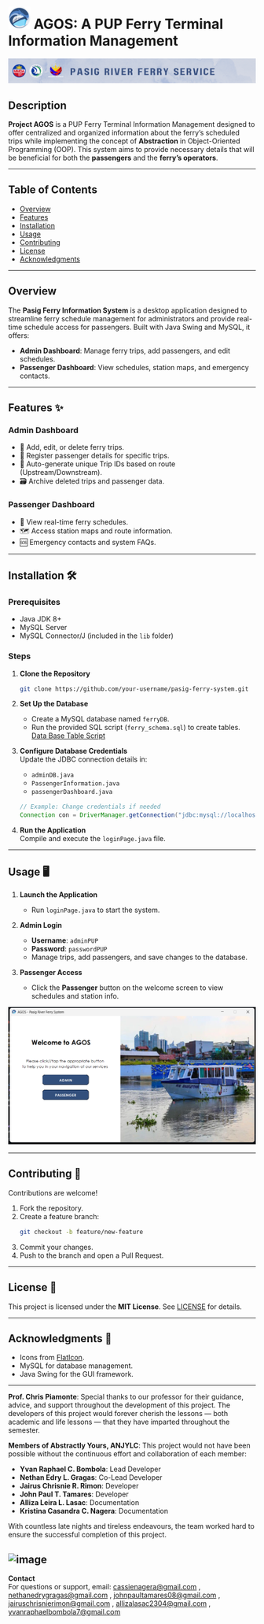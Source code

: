 
# ![Logo](https://github.com/JairusChrisnie/AGOS2/blob/master/ResizedAgosLogo2.png?raw=true)  AGOS: A PUP Ferry Terminal Information Management
![image alt](https://github.com/JairusChrisnie/AGOS2/blob/master/PASIG%20RIVER%20FERRY%20SERVICE.png?raw=true)

## Description 
**Project AGOS** is a PUP Ferry Terminal Information Management designed to offer centralized and organized information about the ferry’s scheduled trips while implementing the concept of **Abstraction** in Object-Oriented Programming (OOP). This system aims to provide necessary details that will be beneficial for both the **passengers** and the **ferry’s operators**.

---

## Table of Contents  
- [Overview](#overview)  
- [Features](#features)  
- [Installation](#installation)  
- [Usage](#usage)  
- [Contributing](#contributing)  
- [License](#license)  
- [Acknowledgments](#acknowledgments)  

---

## Overview  
The **Pasig Ferry Information System** is a desktop application designed to streamline ferry schedule management for administrators and provide real-time schedule access for passengers. Built with Java Swing and MySQL, it offers:  
- **Admin Dashboard**: Manage ferry trips, add passengers, and edit schedules.  
- **Passenger Dashboard**: View schedules, station maps, and emergency contacts.  

---

## Features ✨  
### **Admin Dashboard**  
- 📅 Add, edit, or delete ferry trips.  
- 👥 Register passenger details for specific trips.  
- 🔄 Auto-generate unique Trip IDs based on route (Upstream/Downstream).  
- 🗃️ Archive deleted trips and passenger data.  

### **Passenger Dashboard**  
- 🚤 View real-time ferry schedules.  
- 🗺️ Access station maps and route information.  
- 🆘 Emergency contacts and system FAQs.  

---

## Installation 🛠️  
### **Prerequisites**  
- Java JDK 8+  
- MySQL Server  
- MySQL Connector/J (included in the `lib` folder)  

### **Steps**  
1. **Clone the Repository**  
   ```bash  
   git clone https://github.com/your-username/pasig-ferry-system.git   

2. **Set Up the Database**  
   - Create a MySQL database named `ferryDB`.  
   - Run the provided SQL script (`ferry_schema.sql`) to create tables.  
     [Data Base Table Script](https://github.com/JairusChrisnie/AGOS2/blob/master/database_credentials.txt)

3. **Configure Database Credentials**  
   Update the JDBC connection details in:  
   - `adminDB.java`  
   - `PassengerInformation.java`  
   - `passengerDashboard.java`  
   ```java  
   // Example: Change credentials if needed  
   Connection con = DriverManager.getConnection("jdbc:mysql://localhost:3306/ferryDB", "root", "root");  
   ```  

4. **Run the Application**  
   Compile and execute the `loginPage.java` file.  

---

## Usage 🖥️  
1. **Launch the Application**  
   - Run `loginPage.java` to start the system.  

2. **Admin Login**  
   - **Username**: `adminPUP`  
   - **Password**: `passwordPUP`  
   - Manage trips, add passengers, and save changes to the database.  

3. **Passenger Access**  
   - Click the **Passenger** button on the welcome screen to view schedules and station info.  

![Admin Dashboard Preview](https://github.com/JairusChrisnie/AGOS2/blob/master/welcomeAgos.png?raw=true) 

---

## Contributing 🤝  
Contributions are welcome!  
1. Fork the repository.  
2. Create a feature branch:  
   ```bash  
   git checkout -b feature/new-feature  
   ```  
3. Commit your changes.  
4. Push to the branch and open a Pull Request.  


---

## License 📄  
This project is licensed under the **MIT License**. See [LICENSE](https://github.com/JairusChrisnie/AGOS2/blob/master/MIT%20License.txt) for details.  

---

## Acknowledgments 🙌  
- Icons from [FlatIcon](https://www.flaticon.com).  
- MySQL for database management.  
- Java Swing for the GUI framework.  

---

**Prof. Chris Piamonte**: Special thanks to our professor for their guidance, advice, and support throughout the development of this project. The developers of this project would forever cherish the lessons — both academic and life lessons — that they have imparted throughout the semester.

**Members of Abstractly Yours, ANJYLC**: This project would not have been possible without the continuous effort and collaboration of each member:
- **Yvan Raphael C. Bombola**: Lead Developer
- **Nethan Edry L. Gragas**: Co-Lead Developer
- **Jairus Chrisnie R. Rimon**: Developer
- **John Paul T. Tamares**: Developer
- **Alliza Leira L. Lasac**: Documentation
- **Kristina Casandra C. Nagera**: Documentation

With countless late nights and tireless endeavours, the team worked hard to ensure the successful completion of this project.


![image](https://github.com/user-attachments/assets/ec826ba1-2acd-413b-a659-33fa33ff78fb)
---

**Contact**  
For questions or support, email: cassienagera@gmail.com , nethanedrygragas@gmail.com , johnpaultamares08@gmail.com , jairuschrisnierimon@gmail.com , allizalasac2304@gmail.com , yvanraphaelbombola7@gmail.com
``` 








